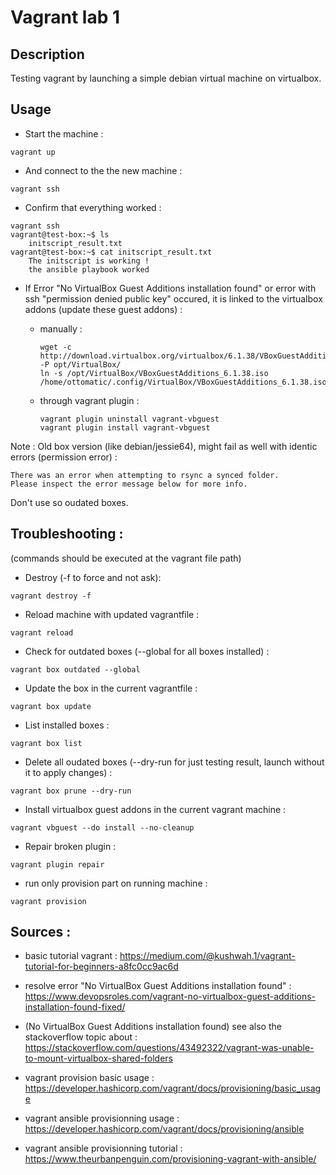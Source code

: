 # Vagrant lab 1

## Description 

Testing vagrant by launching a simple debian virtual machine on virtualbox.

## Usage 

- Start the machine : 
``` 
vagrant up
```

- And connect to the the new machine : 
``` 
vagrant ssh
```


- Confirm that everything worked :
```
vagrant ssh
vagrant@test-box:~$ ls
    initscript_result.txt
vagrant@test-box:~$ cat initscript_result.txt 
    The initscript is working !
    the ansible playbook worked
```


- If Error "No VirtualBox Guest Additions installation found" or error with ssh "permission denied public key" occured, it is linked to the virtualbox addons (update these guest addons) : 

    - manually :
        ```
        wget -c http://download.virtualbox.org/virtualbox/6.1.38/VBoxGuestAdditions_6.1.38.iso -P opt/VirtualBox/
        ln -s /opt/VirtualBox/VBoxGuestAdditions_6.1.38.iso /home/ottomatic/.config/VirtualBox/VBoxGuestAdditions_6.1.38.iso
        ```
    - through vagrant plugin : 
        ```
        vagrant plugin uninstall vagrant-vbguest
        vagrant plugin install vagrant-vbguest
        ```




Note : Old box version (like debian/jessie64), might fail as well with identic errors (permission error) :
```
There was an error when attempting to rsync a synced folder.
Please inspect the error message below for more info.
```
Don't use so oudated boxes.

## Troubleshooting : 
(commands should be executed at the vagrant file path)

- Destroy (-f to force and not ask): 
```
vagrant destroy -f
```

- Reload machine with updated vagrantfile : 
```
vagrant reload
```

- Check for outdated boxes (--global for all boxes installed) :
```
vagrant box outdated --global
```

- Update the box in the current vagrantfile :
```
vagrant box update
```

- List installed boxes :
```
vagrant box list
```

- Delete all oudated boxes (--dry-run for just testing result, launch without it to apply changes) :
```
vagrant box prune --dry-run
```

- Install virtualbox guest addons in the current vagrant machine :
```
vagrant vbguest --do install --no-cleanup
```

- Repair broken plugin :
```
vagrant plugin repair
```

- run only provision part on running machine :
```
vagrant provision
```

## Sources :

- basic tutorial vagrant : https://medium.com/@kushwah.1/vagrant-tutorial-for-beginners-a8fc0cc9ac6d

- resolve error "No VirtualBox Guest Additions installation found" : https://www.devopsroles.com/vagrant-no-virtualbox-guest-additions-installation-found-fixed/

- (No VirtualBox Guest Additions installation found) see also the stackoverflow topic about  : https://stackoverflow.com/questions/43492322/vagrant-was-unable-to-mount-virtualbox-shared-folders

- vagrant provision basic usage  : https://developer.hashicorp.com/vagrant/docs/provisioning/basic_usage

- vagrant ansible provisionning usage : https://developer.hashicorp.com/vagrant/docs/provisioning/ansible

- vagrant ansible provisionning tutorial : https://www.theurbanpenguin.com/provisioning-vagrant-with-ansible/